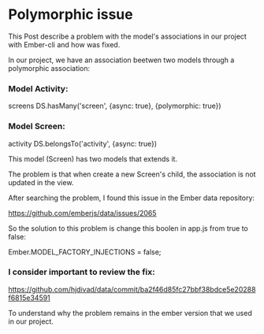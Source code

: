# Polymorphic issue
This Post describe a problem with the model's associations in our project with Ember-cli and how was fixed.

In our project, we have an association beetwen two models through a polymorphic association:

### Model Activity:
screens DS.hasMany('screen', {async: true}, {polymorphic: true})

### Model Screen:
activity DS.belongsTo('activity', {async: true})

This model (Screen) has two models that extends it.

The problem is that when create a new Screen's child, the association is not updated in the view.

After searching the problem, I found this issue in the Ember data repository:

https://github.com/emberjs/data/issues/2065

So the solution to this problem is change this boolen in app.js from true to false:

Ember.MODEL_FACTORY_INJECTIONS = false;



### I consider important to review the fix:
https://github.com/hjdivad/data/commit/ba2f46d85fc27bbf38bdce5e20288f6815e34591

To understand why the problem remains in the ember version that we used in our project.
